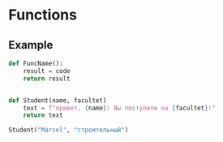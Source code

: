 # Functions 

## Example

```python
def FuncName():
    result = code
    return result
```


```python

def Student(name, facultet)
    text = f"привет, {name}! Вы поступили на {facultet}!"
    return text

Student("Marsel", "строительный")

 ```